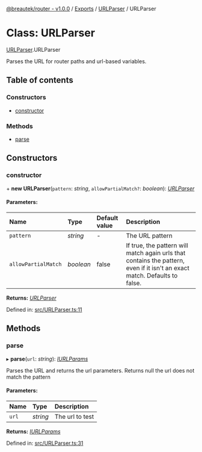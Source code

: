 [@breautek/router - v1.0.0](../README.md) / [Exports](../modules.md) / [URLParser](../modules/urlparser.md) / URLParser

# Class: URLParser

[URLParser](../modules/urlparser.md).URLParser

Parses the URL for router paths and url-based variables.

## Table of contents

### Constructors

- [constructor](urlparser.urlparser-1.md#constructor)

### Methods

- [parse](urlparser.urlparser-1.md#parse)

## Constructors

### constructor

\+ **new URLParser**(`pattern`: *string*, `allowPartialMatch?`: *boolean*): [*URLParser*](urlparser.urlparser-1.md)

#### Parameters:

Name | Type | Default value | Description |
:------ | :------ | :------ | :------ |
`pattern` | *string* | - | The URL pattern   |
`allowPartialMatch` | *boolean* | false | If true, the pattern will match again urls that contains the pattern,                                      even if it isn't an exact match.                                      Defaults to false.    |

**Returns:** [*URLParser*](urlparser.urlparser-1.md)

Defined in: [src/URLParser.ts:11](https://github.com/breautek/router/blob/6c82bce/src/URLParser.ts#L11)

## Methods

### parse

▸ **parse**(`url`: *string*): [*IURLParams*](../interfaces/urlparser.iurlparams.md)

Parses the URL and returns the url parameters.
Returns null the url does not match the pattern

#### Parameters:

Name | Type | Description |
:------ | :------ | :------ |
`url` | *string* | The url to test    |

**Returns:** [*IURLParams*](../interfaces/urlparser.iurlparams.md)

Defined in: [src/URLParser.ts:31](https://github.com/breautek/router/blob/6c82bce/src/URLParser.ts#L31)
